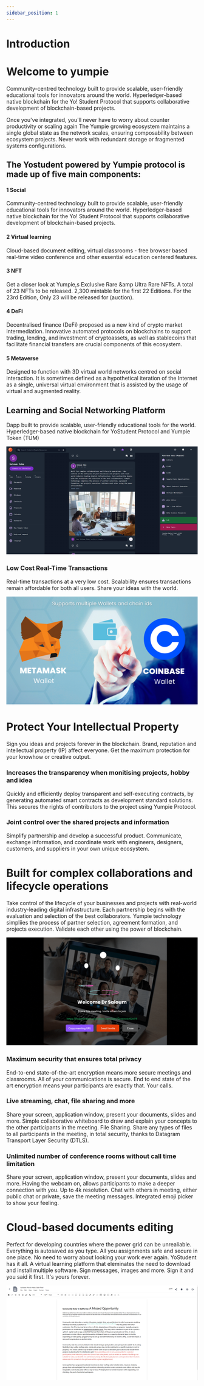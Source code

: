 ```yaml
---
sidebar_position: 1
---
```


# Introduction

# Welcome to yumpie

Community-centred technology built to provide scalable, user-friendly educational tools for innovators around the world. Hyperledger-based native blockchain for the Yo! Student Protocol that supports collaborative development of blockchain-based projects. 

Once you've integrated, you'll never have to worry about counter productivity or scaling again
The Yumpie growing ecosystem maintains a single global state as the network scales, ensuring composability between ecosystem projects. Never work with redundant storage or fragmented systems configurations.

## The Yostudent powered by Yumpie protocol is made up of five main components:
#### 1 Social 
Community-centred technology built to provide scalable, user-friendly educational tools for innovators around the world. Hyperledger-based native blockchain for the Yo! Student Protocol that supports collaborative development of blockchain-based projects.
#### 2 Virtual learning
Cloud-based document editing, virtual classrooms - free browser based real-time video conference and other essential education centered features. 
#### 3 NFT
Get a closer look at Yumpie&#44;s Exclusive Rare &amp Ultra Rare NFTs. A total of 23 NFTs to be released. 2,300 mintable for the first 22 Editions. For the 23rd Edition, Only 23 will be released for (auction).
#### 4 DeFi
Decentralised finance (DeFi) proposed as a new kind of crypto market intermediation. Innovative automated protocols on blockchains to support trading, lending, and investment of cryptoassets, as well as stablecoins that facilitate financial transfers are crucial components of this ecosystem.
#### 5 Metaverse
Designed to function with 3D virtual world networks centred on social interaction. It is sometimes defined as a hypothetical iteration of the Internet as a single, universal virtual environment that is assisted by the usage of virtual and augmented reality.

## Learning and Social Networking Platform
Dapp built to provide scalable, user-friendly educational tools for the world. Hyperledger-based native blockchain for YoStudent Protocol and Yumpie Token (TUM)

![Yumpie NFT](../../static/img/yostudent.png)

### Low Cost Real-Time Transactions
Real-time transactions at a very low cost. Scalability ensures transactions remain affordable for both all users. Share your ideas with the world.

![Yumpie NFT](../../static/img/wallet.png)

# Protect Your Intellectual Property
Sign you ideas and projects forever in the blockchain. Brand, reputation and intellectual property (IP) affect everyone. Get the maximum protection for your knowhow or creative output.

### Increases the transparency when monitising projects, hobby and idea
Quickly and efficiently deploy transparent and self-executing contracts, by generating automated smart contracts as development standard solutions. This secures the rights of contributors to the project using Yumpie Protocol.

### Joint control over the shared projects and information
Simplify partnership and develop a successful product. Communicate, exchange information, and coordinate work with engineers, designers, customers, and suppliers in your own unique ecosystem.

# Built for complex collaborations and lifecycle operations
Take control of the lifecycle of your businesses and projects with real-world industry-leading digital infrastructure. Each partnership begins with the evaluation and selection of the best collaborators. Yumpie technology simpliies the process of partner selection, agreement formation, and projects execution. Validate each other using the power of blockchain.

![Yumpie NFT](../../static/img/videocall.gif)

### Maximum security that ensures total privacy
End-to-end state-of-the-art encryption means more secure meetings and classrooms. All of your communications is secure. End to end state of the art encryption means your participants are exactly that. Your calls.

### Live streaming, chat, file sharing and more
Share your screen, application window, present your documents, slides and more. Simple collaborative whiteboard to draw and explain your concepts to the other participants in the meeting. File Sharing. Share any types of files to all participants in the meeting, in total security, thanks to Datagram Transport Layer Security (DTLS).


### Unlimited number of conference rooms without call time limitation
Share your screen, application window, present your documents, slides and more. Having the webcam on, allows participants to make a deeper connection with you. Up to 4k resolution. Chat with others in meeting, either public chat or private, save the meeting messages. Integrated emoji picker to show your feeling.

# Cloud-based documents editing
Perfect for developing countries where the power grid can be unrealiable. Everything is autosaved as you type. All you assignments safe and secure in one place. No need to worry about looking your work ever again. YoStudent has it all. A virtual learning platform that eleminates the need to download and install multiple software. Sign messages, images and more. Sign it and you said it first. It's yours forever.

![Yumpie NFT](../../static/img/doc1.png)
